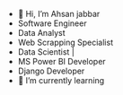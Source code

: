 - 👋 Hi, I’m  Ahsan jabbar
-  Software  Engineer
-  Data Analyst
-  Web Scrapping Specialist
-  Data Scientist  |
-  MS Power BI Developer 
-  Django Developer
- 🌱 I’m currently learning 
